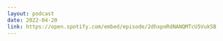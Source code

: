 ```yaml
---
layout: podcast
date: 2022-04-20
link: https://open.spotify.com/embed/episode/2dhxpnRdNANQMTcU5Vuk5B
---
```


